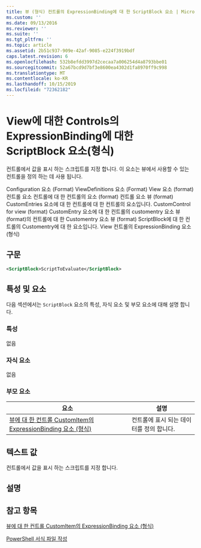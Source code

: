 ```yaml
---
title: 뷰 (형식) 컨트롤의 ExpressionBinding에 대 한 ScriptBlock 요소 | Microsoft Docs
ms.custom: ''
ms.date: 09/13/2016
ms.reviewer: ''
ms.suite: ''
ms.tgt_pltfrm: ''
ms.topic: article
ms.assetid: 2b51c937-909e-42af-9085-e224f3919bdf
caps.latest.revision: 6
ms.openlocfilehash: 532b8efdd3997d2cecaa7a006254d4a8793bbe01
ms.sourcegitcommit: 52a67bcd9d7bf3e8600ea4302d1fa8970ff9c998
ms.translationtype: MT
ms.contentlocale: ko-KR
ms.lasthandoff: 10/15/2019
ms.locfileid: "72362182"
---
```

# <a name="scriptblock-element-for-expressionbinding-for-controls-for-view-format"></a>View에 대한 Controls의 ExpressionBinding에 대한 ScriptBlock 요소(형식)

컨트롤에서 값을 표시 하는 스크립트를 지정 합니다. 이 요소는 뷰에서 사용할 수 있는 컨트롤을 정의 하는 데 사용 됩니다.

Configuration 요소 (Format) ViewDefinitions 요소 (Format) View 요소 (format) 컨트롤 요소 컨트롤에 대 한 컨트롤의 요소 (format) 컨트롤 요소 뷰 (format) CustomEntries 요소에 대 한 컨트롤에 대 한 컨트롤의 요소입니다. CustomControl for view (format) CustomEntry 요소에 대 한 컨트롤의 customentry 요소 뷰 (format)의 컨트롤에 대 한 Customentry 요소 뷰 (format) ScriptBlock에 대 한 컨트롤의 Customentry에 대 한 요소입니다. View 컨트롤의 ExpressionBinding 요소 (형식)

## <a name="syntax"></a>구문

```xml
<ScriptBlock>ScriptToEvaluate</ScriptBlock>
```

## <a name="attributes-and-elements"></a>특성 및 요소

다음 섹션에서는 `ScriptBlock` 요소의 특성, 자식 요소 및 부모 요소에 대해 설명 합니다.

### <a name="attributes"></a>특성

없음

### <a name="child-elements"></a>자식 요소

없음

### <a name="parent-elements"></a>부모 요소

|요소|설명|
|-------------|-----------------|
|[뷰에 대 한 컨트롤 CustomItem의 ExpressionBinding 요소 (형식)](./expressionbinding-element-for-customitem-for-controls-for-view-format.md)|컨트롤에 표시 되는 데이터를 정의 합니다.|

## <a name="text-value"></a>텍스트 값

컨트롤에서 값을 표시 하는 스크립트를 지정 합니다.

## <a name="remarks"></a>설명

## <a name="see-also"></a>참고 항목

[뷰에 대 한 컨트롤 CustomItem의 ExpressionBinding 요소 (형식)](./expressionbinding-element-for-customitem-for-controls-for-view-format.md)

[PowerShell 서식 파일 작성](./writing-a-powershell-formatting-file.md)

